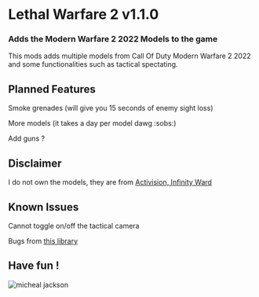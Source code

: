 # Lethal Warfare 2 v1.1.0
### Adds the Modern Warfare 2 2022 Models to the game

This mods adds multiple models from Call Of Duty Modern Warfare 2 2022 and some functionalities such as tactical spectating.

## Planned Features
Smoke grenades (will give you 15 seconds of enemy sight loss)

More models (it takes a day per model dawg :sobs:)

Add guns ?

## Disclaimer
I do not own the models, they are from [Activision, Infinity Ward](https://www.infinityward.com)

## Known Issues
Cannot toggle on/off the tactical camera

Bugs from [this library](https://github.com/BunyaPineTree/LethalCompany_ModelReplacementAPI)


## Have fun !
![micheal jackson](https://github.com/Edouard127/LethalWarfare2/blob/master/data/ghost.gif)